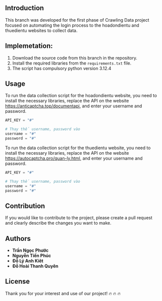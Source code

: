 ## Introduction
This branch was developed for the first phase of Crawling Data project focused on automating the login process to the hoadondientu and thuedientu websites to collect data.

## Implemetation:
1. Download the source code from this branch in the repository.
2. Install the required libraries from the `requirements.txt` file.
3. The script has compulsory python version 3.12.4

## Usage
To run the data collection script for the hoadondientu website, you need to install the necessary libraries, replace the API on the website https://anticaptcha.top/documentapi, and enter your username and password.

```python
API_KEY = "#"
```

```python
# Thay thế username, password vào
username = "#"
password = "#"
```

To run the data collection script for the thuedientu website, you need to install the necessary libraries, replace the API on the website https://autocaptcha.pro/quan-ly.html, and enter your username and password.

```python
API_KEY = "#"
```

```python
# Thay thế username, password vào
username = "#"
password = "#"
```
## Contribution
If you would like to contribute to the project, please create a pull request and clearly describe the changes you want to make.

## Authors
- **Trần Ngọc Phước**
- **Nguyễn Tiến Phúc**
- **Đỗ Lý Anh Kiêt**
- **Đỗ Hoài Thanh Quyên**
## License
Thank you for your interest and use of our project! 🔥 🔥 🔥 
